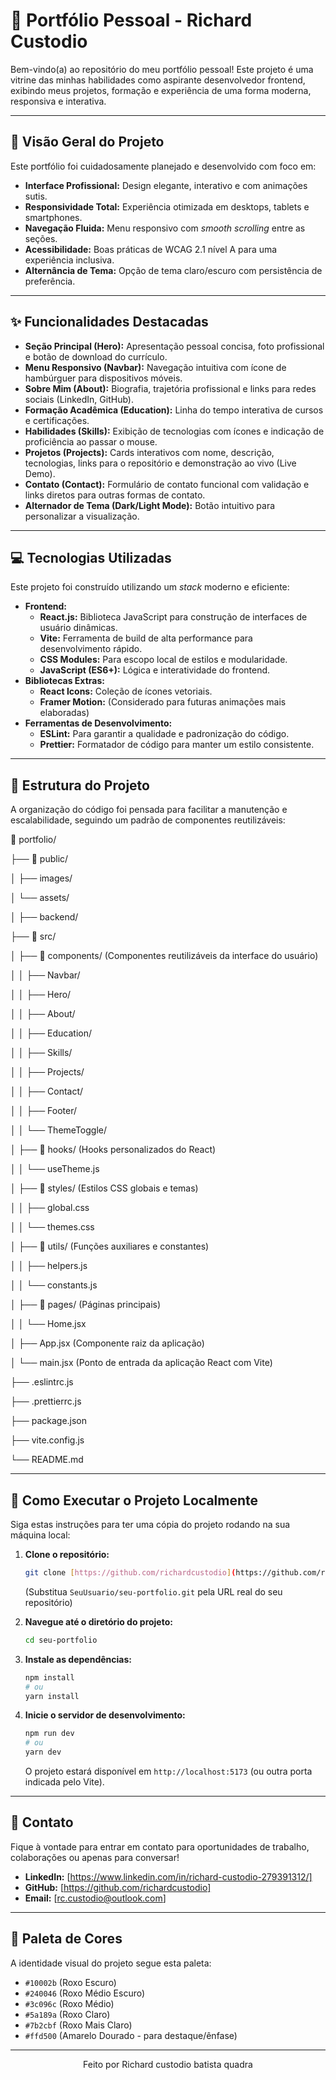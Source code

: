# 🚀 Portfólio Pessoal - Richard Custodio

Bem-vindo(a) ao repositório do meu portfólio pessoal! Este projeto é uma vitrine das minhas habilidades como aspirante desenvolvedor frontend, exibindo meus projetos, formação e experiência de uma forma moderna, responsiva e interativa.

---

## 🎯 Visão Geral do Projeto

Este portfólio foi cuidadosamente planejado e desenvolvido com foco em:

- **Interface Profissional:** Design elegante, interativo e com animações sutis.
- **Responsividade Total:** Experiência otimizada em desktops, tablets e smartphones.
- **Navegação Fluida:** Menu responsivo com _smooth scrolling_ entre as seções.
- **Acessibilidade:** Boas práticas de WCAG 2.1 nível A para uma experiência inclusiva.
- **Alternância de Tema:** Opção de tema claro/escuro com persistência de preferência.

---

## ✨ Funcionalidades Destacadas

- **Seção Principal (Hero):** Apresentação pessoal concisa, foto profissional e botão de download do currículo.
- **Menu Responsivo (Navbar):** Navegação intuitiva com ícone de hambúrguer para dispositivos móveis.
- **Sobre Mim (About):** Biografia, trajetória profissional e links para redes sociais (LinkedIn, GitHub).
- **Formação Acadêmica (Education):** Linha do tempo interativa de cursos e certificações.
- **Habilidades (Skills):** Exibição de tecnologias com ícones e indicação de proficiência ao passar o mouse.
- **Projetos (Projects):** Cards interativos com nome, descrição, tecnologias, links para o repositório e demonstração ao vivo (Live Demo).
- **Contato (Contact):** Formulário de contato funcional com validação e links diretos para outras formas de contato.
- **Alternador de Tema (Dark/Light Mode):** Botão intuitivo para personalizar a visualização.

---

## 💻 Tecnologias Utilizadas

Este projeto foi construído utilizando um _stack_ moderno e eficiente:

- **Frontend:**
  - **React.js:** Biblioteca JavaScript para construção de interfaces de usuário dinâmicas.
  - **Vite:** Ferramenta de build de alta performance para desenvolvimento rápido.
  - **CSS Modules:** Para escopo local de estilos e modularidade.
  - **JavaScript (ES6+):** Lógica e interatividade do frontend.
- **Bibliotecas Extras:**
  - **React Icons:** Coleção de ícones vetoriais.
  - **Framer Motion:** (Considerado para futuras animações mais elaboradas)
- **Ferramentas de Desenvolvimento:**
  - **ESLint:** Para garantir a qualidade e padronização do código.
  - **Prettier:** Formatador de código para manter um estilo consistente.

---

## 📂 Estrutura do Projeto

A organização do código foi pensada para facilitar a manutenção e escalabilidade, seguindo um padrão de componentes reutilizáveis:

📂 portfolio/

├── 📂 public/

│ ├── images/

│ └── assets/

│ ├── backend/

├── 📂 src/

│ ├── 📂 components/ (Componentes reutilizáveis da interface do usuário)

│ │ ├── Navbar/

│ │ ├── Hero/

│ │ ├── About/

│ │ ├── Education/

│ │ ├── Skills/

│ │ ├── Projects/

│ │ ├── Contact/

│ │ ├── Footer/

│ │ └── ThemeToggle/

│ ├── 📂 hooks/ (Hooks personalizados do React)

│ │ └── useTheme.js

│ ├── 📂 styles/ (Estilos CSS globais e temas)

│ │ ├── global.css

│ │ └── themes.css

│ ├── 📂 utils/ (Funções auxiliares e constantes)

│ │ ├── helpers.js

│ │ └── constants.js

│ ├── 📂 pages/ (Páginas principais)

│ │ └── Home.jsx

│ ├── App.jsx (Componente raiz da aplicação)

│ └── main.jsx (Ponto de entrada da aplicação React com Vite)

├── .eslintrc.js

├── .prettierrc.js

├── package.json

├── vite.config.js

└── README.md

---

## 🚀 Como Executar o Projeto Localmente

Siga estas instruções para ter uma cópia do projeto rodando na sua máquina local:

1.  **Clone o repositório:**

    ```bash
    git clone [https://github.com/richardcustodio](https://github.com/richardcustodio)
    ```

    (Substitua `SeuUsuario/seu-portfolio.git` pela URL real do seu repositório)

2.  **Navegue até o diretório do projeto:**

    ```bash
    cd seu-portfolio
    ```

3.  **Instale as dependências:**

    ```bash
    npm install
    # ou
    yarn install
    ```

4.  **Inicie o servidor de desenvolvimento:**

    ```bash
    npm run dev
    # ou
    yarn dev
    ```

    O projeto estará disponível em `http://localhost:5173` (ou outra porta indicada pelo Vite).

---

## 🤝 Contato

Fique à vontade para entrar em contato para oportunidades de trabalho, colaborações ou apenas para conversar!

- **LinkedIn:** [https://www.linkedin.com/in/richard-custodio-279391312/]
- **GitHub:** [https://github.com/richardcustodio]
- **Email:** [rc.custodio@outlook.com]

---

## 🎨 Paleta de Cores

A identidade visual do projeto segue esta paleta:

- `#10002b` (Roxo Escuro)
- `#240046` (Roxo Médio Escuro)
- `#3c096c` (Roxo Médio)
- `#5a189a` (Roxo Claro)
- `#7b2cbf` (Roxo Mais Claro)
- `#ffd500` (Amarelo Dourado - para destaque/ênfase)

---

<p align="center">Feito por Richard custodio batista quadra</p>
